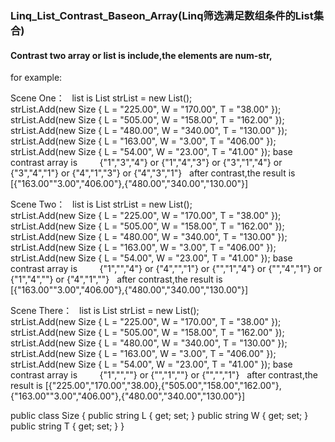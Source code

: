 ### Linq_List_Contrast_Baseon_Array(Linq筛选满足数组条件的List集合)
#### Contrast two array or list is include,the elements are num-str,
for example:

Scene One：
    list is 
          List<Size> strList = new List<Size>();      
          strList.Add(new Size { L = "225.00", W = "170.00", T = "38.00" });
          strList.Add(new Size { L = "505.00", W = "158.00", T = "162.00" });
          strList.Add(new Size { L = "480.00", W = "340.00", T = "130.00" });
          strList.Add(new Size { L = "163.00", W = "3.00", T = "406.00" });
          strList.Add(new Size { L = "54.00", W = "23.00", T = "41.00" });
    base contrast array is
          {"1","3","4"} or {"1","4","3"} or {"3","1","4"} or {"3","4","1"} or {"4","1","3"} or {"4","3","1"}
    after contrast,the result is
    [{"163.00""3.00","406.00"},{"480.00","340.00","130.00"}]
    
Scene Two：
    list is 
          List<Size> strList = new List<Size>();      
          strList.Add(new Size { L = "225.00", W = "170.00", T = "38.00" });
          strList.Add(new Size { L = "505.00", W = "158.00", T = "162.00" });
          strList.Add(new Size { L = "480.00", W = "340.00", T = "130.00" });
          strList.Add(new Size { L = "163.00", W = "3.00", T = "406.00" });
          strList.Add(new Size { L = "54.00", W = "23.00", T = "41.00" });
    base contrast array is
          {"1","","4"} or  {"4","","1"} or  {"","1","4"} or  {"","4","1"} or  {"1","4",""} or  {"4","1",""}
    after contrast,the result is
    [{"163.00""3.00","406.00"},{"480.00","340.00","130.00"}]
  
Scene There：
    list is 
          List<Size> strList = new List<Size>();      
          strList.Add(new Size { L = "225.00", W = "170.00", T = "38.00" });
          strList.Add(new Size { L = "505.00", W = "158.00", T = "162.00" });
          strList.Add(new Size { L = "480.00", W = "340.00", T = "130.00" });
          strList.Add(new Size { L = "163.00", W = "3.00", T = "406.00" });
          strList.Add(new Size { L = "54.00", W = "23.00", T = "41.00" });
    base contrast array is
          {"1","",""} or  {"","1",""} or  {"","","1"} 
    after contrast,the result is
    [{"225.00","170.00","38.00},{"505.00","158.00","162.00"},{"163.00""3.00","406.00"},{"480.00","340.00","130.00"}]

public class Size
{
  public string L { get; set; }
  public string W { get; set; }
  public string T { get; set; }
}

